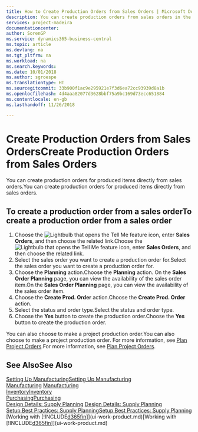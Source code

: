 ```yaml
---
title: How to Create Production Orders from Sales Orders | Microsoft Docs
description: You can create production orders from sales orders in the Sales & Marketing department.
services: project-madeira
documentationcenter: 
author: SorenGP
ms.service: dynamics365-business-central
ms.topic: article
ms.devlang: na
ms.tgt_pltfrm: na
ms.workload: na
ms.search.keywords: 
ms.date: 10/01/2018
ms.author: sgroespe
ms.translationtype: HT
ms.sourcegitcommit: 33b900f1ac9e295921e7f3d6ea72cc93939d8a1b
ms.openlocfilehash: 4d4aaa82077d3628bbf75a9bc169d73ecc651884
ms.contentlocale: en-gb
ms.lasthandoff: 11/26/2018

---
```

# <a name="create-production-orders-from-sales-orders"></a><span data-ttu-id="1588f-103">Create Production Orders from Sales Orders</span><span class="sxs-lookup"><span data-stu-id="1588f-103">Create Production Orders from Sales Orders</span></span>
<span data-ttu-id="1588f-104">You can create production orders for produced items directly from sales orders.</span><span class="sxs-lookup"><span data-stu-id="1588f-104">You can create production orders for produced items directly from sales orders.</span></span>  

## <a name="to-create-a-production-order-from-a-sales-order"></a><span data-ttu-id="1588f-105">To create a production order from a sales order</span><span class="sxs-lookup"><span data-stu-id="1588f-105">To create a production order from a sales order</span></span>  

1.  <span data-ttu-id="1588f-106">Choose the ![Lightbulb that opens the Tell Me feature](media/ui-search/search_small.png "Tell me what you want to do") icon, enter **Sales Orders**, and then choose the related link.</span><span class="sxs-lookup"><span data-stu-id="1588f-106">Choose the ![Lightbulb that opens the Tell Me feature](media/ui-search/search_small.png "Tell me what you want to do") icon, enter **Sales Orders**, and then choose the related link.</span></span>  
2.  <span data-ttu-id="1588f-107">Select the sales order you want to create a production order for.</span><span class="sxs-lookup"><span data-stu-id="1588f-107">Select the sales order you want to create a production order for.</span></span>  
3.  <span data-ttu-id="1588f-108">Choose the **Planning** action.</span><span class="sxs-lookup"><span data-stu-id="1588f-108">Choose the **Planning** action.</span></span> <span data-ttu-id="1588f-109">On the **Sales Order Planning** page, you can view the availability of the sales order item.</span><span class="sxs-lookup"><span data-stu-id="1588f-109">On the **Sales Order Planning** page, you can view the availability of the sales order item.</span></span>  
4.  <span data-ttu-id="1588f-110">Choose the **Create Prod. Order** action.</span><span class="sxs-lookup"><span data-stu-id="1588f-110">Choose the **Create Prod. Order** action.</span></span>  
5.  <span data-ttu-id="1588f-111">Select the status and order type.</span><span class="sxs-lookup"><span data-stu-id="1588f-111">Select the status and order type.</span></span>  
6.  <span data-ttu-id="1588f-112">Choose the **Yes** button to create the production order.</span><span class="sxs-lookup"><span data-stu-id="1588f-112">Choose the **Yes** button to create the production order.</span></span>

<span data-ttu-id="1588f-113">You can also choose to make a project production order.</span><span class="sxs-lookup"><span data-stu-id="1588f-113">You can also choose to make a project production order.</span></span> <span data-ttu-id="1588f-114">For more information, see [Plan Project Orders](production-how-to-plan-project-orders.md).</span><span class="sxs-lookup"><span data-stu-id="1588f-114">For more information, see [Plan Project Orders](production-how-to-plan-project-orders.md).</span></span>   

## <a name="see-also"></a><span data-ttu-id="1588f-115">See Also</span><span class="sxs-lookup"><span data-stu-id="1588f-115">See Also</span></span>  
[<span data-ttu-id="1588f-116">Setting Up Manufacturing</span><span class="sxs-lookup"><span data-stu-id="1588f-116">Setting Up Manufacturing</span></span>](production-configure-production-processes.md)  
<span data-ttu-id="1588f-117">[Manufacturing](production-manage-manufacturing.md)  </span><span class="sxs-lookup"><span data-stu-id="1588f-117">[Manufacturing](production-manage-manufacturing.md)  </span></span>  
[<span data-ttu-id="1588f-118">Inventory</span><span class="sxs-lookup"><span data-stu-id="1588f-118">Inventory</span></span>](inventory-manage-inventory.md)  
[<span data-ttu-id="1588f-119">Purchasing</span><span class="sxs-lookup"><span data-stu-id="1588f-119">Purchasing</span></span>](purchasing-manage-purchasing.md)  
<span data-ttu-id="1588f-120">[Design Details: Supply Planning](design-details-supply-planning.md) </span><span class="sxs-lookup"><span data-stu-id="1588f-120">[Design Details: Supply Planning](design-details-supply-planning.md) </span></span>  
[<span data-ttu-id="1588f-121">Setup Best Practices: Supply Planning</span><span class="sxs-lookup"><span data-stu-id="1588f-121">Setup Best Practices: Supply Planning</span></span>](setup-best-practices-supply-planning.md)  
<span data-ttu-id="1588f-122">[Working with [!INCLUDE[d365fin](includes/d365fin_md.md)]](ui-work-product.md)</span><span class="sxs-lookup"><span data-stu-id="1588f-122">[Working with [!INCLUDE[d365fin](includes/d365fin_md.md)]](ui-work-product.md)</span></span>

